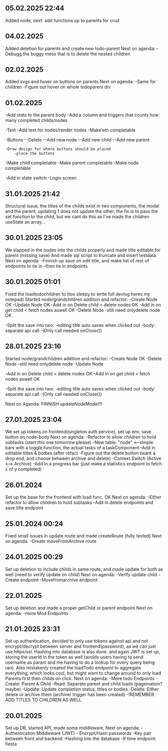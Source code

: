## 05.02.2025 22:44
Added node, next: add functions up to parents for crud

## 04.02.2025
Added deletion for parents and create new todo-parent
Next on agenda:
    -Debugg the buggy mess that is to delete the nested children

## 02.02.2025
Added svgs and hover on buttons on parents
Next on agenda:
    -Same for children
    -Figure out hover on whole todoparent div

## 01.02.2025
-Add stats to the parent body
	-Add a column and triggers that counts
		how many completed childs/nodes

-Text
	-Add text for nodes/render nodes
	-Make'em completable

-Buttons
--Delete
--Add new node
--Add new child
--Add new parent 

	-Draw design for where buttons should be placed
		-place the buttons

-Make child completable
-Make parent completable
-Make node completable

-Add in state switch
-Login screen


## 31.01.2025 21:42
Structural issue, the titles of the childs exist in two components, the modal and the parent,
updating 1 does not update the other, the fix is to pass the set function to the child,
but we cant do this as I've made the children useState an array...

## 30.01.2025 23:05
We slapped in the nodes into the childs properly and made title editable for parent (missing save)
And made sql script to truncate and insert testdata
Next on agenda:
    -Finnish up save on edit title, and make list of rest of endpoints to tie in
        -then tie in endpoints

## 30.01.2025 01:01
Fixed the loadtodochildren to (too sleepy to write full devlog heres my notepad)
Started node/grandchildren addition and refactor:
    -Create Node OK
-Update Node  OK
-Add in on Delete child < delete nodes OK
-Add in on get child < fetch nodes aswell OK
-Delete Node -still need onlydelete node OK

-Split the save into two:
	-editing title auto saves when clicked out
	-body: separate api call
		-(Only call needed onClose())

## 28.01.2025 23:16
Started node/grandchildren addition and refactor:
    -Create Node OK
-Delete Node -still need onlydelete node
-Update Node  

-Add in on Delete child < delete nodes OK
-Add in on get child < fetch nodes aswell OK

-Split the save into two:
	-editing title auto saves when clicked out
	-body: separate api call
		-(Only call needed onClose())

Next on Agenda: FINNISH updateNodeModel!!! 

## 27.01.2025 23:04
We set up tokens on frontend(singleton auth service), set up env, save button on node-body
Next on agenda:
    -Refactor to allow children to hold subtasks (start this one tomorrow please)
        -New table: "node" <--simple bars with a toggle function, the actual tasks of a taskComponent
    -Add in editable titles & bodies (after refac)
    -Figure out the delete button (want a drop end, and choose between archive and delete)
    -Context Switch (Active <--> Archive)
    -Add in a progress bar (just make a statistics endpoint to fetch x of y completed)

## 26.01.2024
Set up the base for the frontend with load func. OK
Next on agenda:
    -Either refactor to allow children to hold subtasks
    -Add in delete endpoints and save title endpoint

## 25.01.2024 00:24
Fixed small issues in update route and made createRoute (fully tested)
Next on agenda:
    -Create moveFromArchive route

## 24.01.2025 00:29
Set up deletion to include childs in same route, and made update for both as well (need to verify update on child)
Next on agenda:
    -Verify update child
    -Create endpoint
    -Movefromarchive endpoint

## 22.01.2025
Set up deletion and made a proper getChild or parent endpoint
Next on agenda:
    -more Mod Endpoints

## 21.01.2025 23:31
Set up authentication, decided to only use tokens against api and not encrypt/decrypt between server and frontend(password),
as we can just use https/ssl. Hashing into database is also done. and again JWT is set up, storing the userId in the token as well (avoids users having to send username as param and me having to do a lookup for every query being ran).
Also mistakenly created the loadTodo endpoint to aggregate everything, which looks cool, but might want to change around to only load Parents first then childs on click.
Next on agenda:
    -More todo Endpoints
        -Create: Parent & Child
        -Read: Separate parent and child loads (pageination? maybe)
        -Update: Update completion status, titles or bodies
        -Delete: Either delete or archive them (archiver trigger has been created)
    -!REMEMBER ADD TITLES TO CHILDREN AS WELL
        

## 20.01.2025
Set up DB, started API, made some middleware,
Next on agenda:
    - Authentication Middleware (JWT)
    - Encrypt/Hash passwords
        -Key pair between front and backend
        -Hashing into the database
    -If time endpoint fiesta